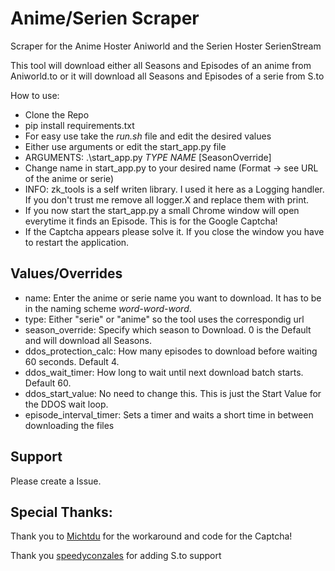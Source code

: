 
# Anime/Serien Scraper

Scraper for the Anime Hoster Aniworld and the Serien Hoster SerienStream

This tool will download either all Seasons and Episodes of an anime from Aniworld.to
or it will download all Seasons and Episodes of a serie from S.to

How to use:
* Clone the Repo
* pip install requirements.txt
* For easy use take the *run.sh* file and edit the desired values
* Either use arguments or edit the start_app.py file
* ARGUMENTS: .\start_app.py *TYPE* *NAME* [SeasonOverride]
* Change name in start_app.py to your desired name (Format -> see URL of the anime or serie)
* INFO: zk_tools is a self writen library. I used it here as a Logging handler. If you don't trust me remove all logger.X
and replace them with print. 
* If you now start the start_app.py a small Chrome window will open everytime it finds an Episode. This is for the Google Captcha!
* If the Captcha appears please solve it. If you close the window you have to restart the application.

## Values/Overrides
* name: Enter the anime or serie name you want to download. It has to be in the naming scheme *word-word-word*.
* type: Either "serie" or "anime" so the tool uses the correspondig url
* season_override: Specify which season to Download. 0 is the Default and will download all Seasons.
* ddos_protection_calc: How many episodes to download before waiting 60 seconds. Default 4.
* ddos_wait_timer: How long to wait until next download batch starts. Default 60.
* ddos_start_value: No need to change this. This is just the Start Value for the DDOS wait loop.
* episode_interval_timer: Sets a timer and waits a short time in between downloading the files

## Support
Please create a Issue.

## Special Thanks:
Thank you to [Michtdu](https://github.com/Michtdu) for the workaround and code for the Captcha!

Thank you [speedyconzales](https://github.com/speedyconzales)  for adding S.to support
